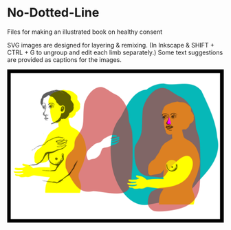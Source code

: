 # No-Dotted-Line
Files for making an illustrated book on healthy consent

SVG images are designed for layering & remixing. (In Inkscape & SHIFT + CTRL + G to ungroup and edit each limb separately.)
Some text suggestions are provided as captions for the images.


![sample page](pageSpreads/page1.svg)
